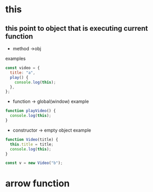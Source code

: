 # this

## this point to object that is executing current function

- method ->obj

examples

```js
const video = {
  title: "a",
  play() {
    console.log(this);
  },
};
```

- function -> global(window)
  example

```js
function playVideo() {
  console.log(this);
}
```

- constructor -> empty object
  example

```js
function Video(title) {
  this.title = title;
  console.log(this);
}

const v = new Video("b");
```

<!-- freecodecamp explaining need to listen  -->

# arrow function
